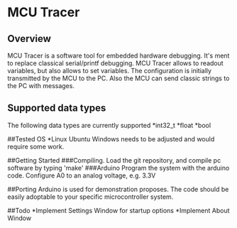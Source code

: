 # MCU Tracer

## Overview
MCU Tracer is a software tool for embedded hardware debugging. 
It's ment to replace classical serial/printf debugging. 
MCU Tracer allows to readout variables, but also allows to set variables.
The configuration is initially transmitted by the MCU to the PC.
Also the MCU can send classic strings to the PC with messages.

## Supported data types
The following data types are currently supported
*int32_t
*float
*bool

##Tested OS
*Linux Ubuntu
Windows needs to be adjusted and would require some work.

##Getting Started
###Compiling.
Load the git repository, and compile pc software by typing 'make'
###Arduino
Program the system with the arduino code. Configure A0 to an analog voltage, e.g. 3.3V

##Porting
Arduino is used for demonstration proposes. The code should be easily adoptable
to your specific microcontroller system.

##Todo
*Implement Settings Window for startup options
*Implement About Window
